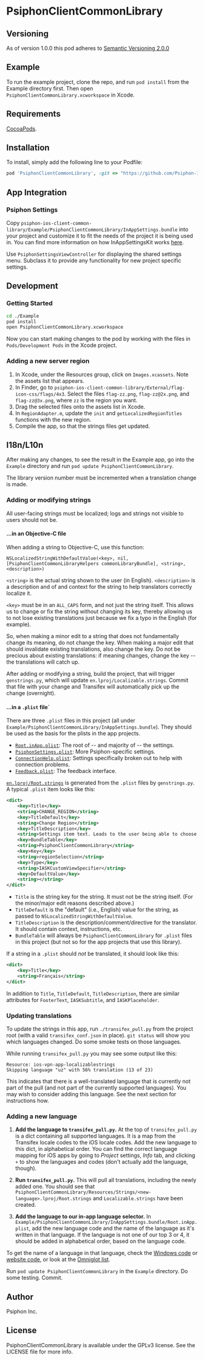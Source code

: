 # PsiphonClientCommonLibrary

## Versioning

As of version 1.0.0 this pod adheres to [Semantic Versioning 2.0.0](https://semver.org/)

## Example

To run the example project, clone the repo, and run `pod install` from the Example directory first. Then open `PsiphonClientCommonLibrary.xcworkspace` in Xcode.

## Requirements

[CocoaPods](https://cocoapods.org/).

## Installation

To install, simply add the following line to your Podfile:

```ruby
pod 'PsiphonClientCommonLibrary', :git => "https://github.com/Psiphon-Inc/psiphon-ios-client-common-library.git"
```

## App Integration

### Psiphon Settings

Copy `psiphon-ios-client-common-library/Example/PsiphonClientCommonLibrary/InAppSettings.bundle` into your project and customize it to fit the needs of the project it is being used in. You can find more information on how InAppSettingsKit works [here](https://github.com/Psiphon-Inc/InAppSettingsKit/blob/master/README.md).

Use `PsiphonSettingsViewController` for displaying the shared settings menu. Subclass it to provide any functionality for new project specific settings.

## Development

### Getting Started
```bash
cd ./Example
pod install
open PsiphonClientCommonLibrary.xcworkspace
```
Now you can start making changes to the pod by working with the files in `Pods/Development Pods` in the Xcode project.

### Adding a new server region

1. In Xcode, under the Resources group, click on `Images.xcassets`. Note the assets list that appears.
2. In Finder, go to `psiphon-ios-client-common-library/External/flag-icon-css/flags/4x3`. Select the files `flag-zz.png`, `flag-zz@2x.png`, and `flag-zz@3x.png`, where `zz` is the region you want.
3. Drag the selected files onto the assets list in Xcode.
4. In `RegionAdapter.m`, update the `init` and `getLocalizedRegionTitles` functions with the new region.
5. Compile the app, so that the strings files get updated.

## I18n/L10n

After making any changes, to see the result in the Example app, go into the `Example` directory and run `pod update PsiphonClientCommonLibrary`.

The library version number must be incremented when a translation change is made.

### Adding or modifying strings

All user-facing strings must be localized; logs and strings not visible to users should not be.

#### ...in an Objective-C file

When adding a string to Objective-C, use this function:
```no-highlight
NSLocalizedStringWithDefaultValue(<key>, nil, [PsiphonClientCommonLibraryHelpers commonLibraryBundle], <string>, <description>)
```
`<string>` is the actual string shown to the user (in English). `<description>` is a description and of and context for the string to help translators correctly localize it.

`<key>` must be in an `ALL_CAPS` form, and not just the string itself. This allows us to change or fix the string without changing its key, thereby allowing us to not lose existing translations just because we fix a typo in the English (for example).

So, when making a minor edit to a string that does not fundamentally change its meaning, do not change the key. When making a major edit that should invalidate existing translations, also change the key. Do not be precious about existing translations: if meaning changes, change the key -- the translations will catch up.

After adding or modifying a string, build the project, that will trigger `genstrings.py`, which will update `en.lproj/Localizable.strings`. Commit that file with your change and Transifex will automatically pick up the change (overnight).

#### ...in a `.plist` file`

There are three `.plist` files in this project (all under `Example/PsiphonClientCommonLibrary/InAppSettings.bundle`). They should be used as the basis for the plists in the app projects.

* [`Root.inApp.plist`][Root.inApp.plist]: The root of -- and majority of -- the settings.
* [`PsiphonSettings.plist`][PsiphonSettings.plist]: More Psiphon-specific settings.
* [`ConnectionHelp.plist`][ConnectionHelp.plist]: Settings specifically broken out to help with connection problems.
* [`Feedback.plist`][Feedback.plist]: The feedback interface.

[`en.lproj/Root.strings`][Root.strings] is generated from the `.plist` files by `genstrings.py`. A typical `.plist` item looks like this:
```xml
<dict>
    <key>Title</key>
    <string>CHANGE_REGION</string>
    <key>TitleDefault</key>
    <string>Change Region</string>
    <key>TitleDescription</key>
    <string>Settings item text. Leads to the user being able to choose which country/region they want to use a Psiphon Server in. Should be kept short.</string>
    <key>BundleTable</key>
    <string>PsiphonClientCommonLibrary</string>
    <key>Key</key>
    <string>regionSelection</string>
    <key>Type</key>
    <string>IASKCustomViewSpecifier</string>
    <key>DefaultValue</key>
    <string></string>
</dict>
```

* `Title` is the string key for the string. It must not be the string itself. (For the minor/major edit reasons described above.)
* `TitleDefault` is the "default" (i.e., English) value for the string, as passed to `NSLocalizedStringWithDefaultValue`.
* `TitleDescription` is the description/comment/directive for the translator. It should contain context, instructions, etc.
* `BundleTable` will always be `PsiphonClientCommonLibrary` for `.plist` files in this project (but not so for the app projects that use this library).

If a string in a `.plist` should _not_ be translated, it should look like this:
```xml
<dict>
    <key>Title</key>
    <string>Français</string>
</dict>
```

In addition to `Title`, `TitleDefault`, `TitleDescription`, there are similar attributes for `FooterText`, `IASKSubtitle`, and `IASKPlaceholder`.

### Updating translations

To update the strings in this app, run `./transifex_pull.py` from the project root (with a valid `transifex_conf.json` in place). `git status` will show you which languages changed. Do some smoke tests on those languages.

While running `transifex_pull.py` you may see some output like this:
```no-highlight
Resource: ios-vpn-app-localizablestrings
Skipping language "uz" with 56% translation (13 of 23)
```
This indicates that there is a well-translated language that is currently not part of the pull (and not part of the currently supported languages). You may wish to consider adding this language. See the next section for instructions how.

### Adding a new language

1. **Add the language to `transifex_pull.py`.** At the top of `transifex_pull.py` is a dict containing all supported languages. It is a map from the Transifex locale codes to the iOS locale codes. Add the new language to this dict, in alphabetical order. You can find the correct language mapping for iOS apps by going to *Project* settings, *Info* tab, and clicking `+` to show the languages and codes (don't actually add the language, though).

2. **Run `transifex_pull.py`.** This will pull all translations, including the newly added one. You should see that `PsiphonClientCommonLibrary/Resources/Strings/<new-language>.lproj/Root.strings` and `Localizable.strings` have been created.

3. **Add the language to our in-app language selector.** In `Example/PsiphonClientCommonLibrary/InAppSettings.bundle/Root.inApp.plist`, add the new language code and the name of the language as it's written in that language. If the language is not one of our top 3 or 4, it should be added in alphabetical order, based on the language code.

To get the name of a language in that language, check the [Windows code](https://bitbucket.org/psiphon/psiphon-circumvention-system/src/0211b8c0106c907f3e2b4611f1cd11decab449e1/Client/psiclient/webui/_locales/locale-names.json?at=default) or [website code](https://bitbucket.org/psiphon/psiphon-circumvention-system/src/0211b8c0106c907f3e2b4611f1cd11decab449e1/Website/docpad.coffee?at=default#docpad.coffee-313), or look at the [Omniglot list](http://www.omniglot.com/language/names.htm).

Run `pod update PsiphonClientCommonLibrary` in the `Example` directory. Do some testing. Commit.


## Author

Psiphon Inc.

## License

PsiphonClientCommonLibrary is available under the GPLv3 license. See the LICENSE file for more info.

[Root.strings]: https://github.com/Psiphon-Inc/psiphon-ios-client-common-library/blob/master/PsiphonClientCommonLibrary/Resources/Strings/en.lproj/Root.strings
[Root.inApp.plist]: https://github.com/Psiphon-Inc/psiphon-ios-client-common-library/blob/master/Example/PsiphonClientCommonLibrary/InAppSettings.bundle/Root.inApp.plist
[PsiphonSettings.plist]: https://github.com/Psiphon-Inc/psiphon-ios-client-common-library/blob/master/Example/PsiphonClientCommonLibrary/InAppSettings.bundle/PsiphonSettings.plist
[ConnectionHelp.plist]: https://github.com/Psiphon-Inc/psiphon-ios-client-common-library/blob/master/Example/PsiphonClientCommonLibrary/InAppSettings.bundle/ConnectionHelp.plist
[Feedback.plist]: https://github.com/Psiphon-Inc/psiphon-ios-client-common-library/blob/master/Example/PsiphonClientCommonLibrary/InAppSettings.bundle/Feedback.plist
